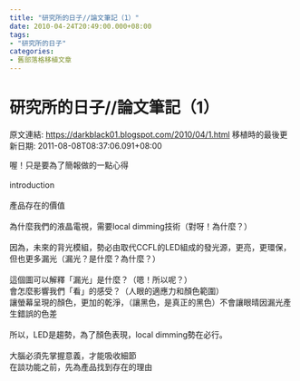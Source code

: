 ```yaml
---
title: "研究所的日子//論文筆記（1）"
date: 2010-04-24T20:49:00.000+08:00
tags: 
- "研究所的日子"
categories:
- 舊部落格移植文章
---
```


# 研究所的日子//論文筆記（1）

原文連結: https://darkblack01.blogspot.com/2010/04/1.html
移植時的最後更新日期: 2011-08-08T08:37:06.091+08:00

喔！只是要為了簡報做的一點心得<br /><br />introduction<br /><br />產品存在的價值<br /><br />為什麼我們的液晶電視，需要local dimming技術（對呀！為什麼？）<br /><br /><a name='more'></a>因為，未來的背光模組，勢必由取代CCFL的LED組成的發光源，更亮，更環保，但也更多漏光（漏光？是什麼？為什麼？）<br /><br />這個圖可以解釋「漏光」是什麼？（嗯！所以呢？）<br />會怎麼影響我們「看」的感受？（人眼的適應力和顏色範圍）<br />讓螢幕呈現的顏色，更加的乾淨，（讓黑色，是真正的黑色）不會讓眼晴因漏光產生錯誤的色差<br /><br />所以，LED是趨勢，為了顏色表現，local dimming勢在必行。<br /><br />大腦必須先掌握意義，才能吸收細節<br />在談功能之前，先為產品找到存在的理由
